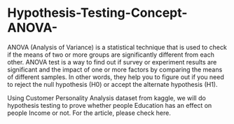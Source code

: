 # Hypothesis-Testing-Concept-ANOVA-

ANOVA (Analysis of Variance) is a statistical technique that is used to check if the means of two or more groups are significantly different from each other. ANOVA test is a way to find out if survey or experiment results are significant and the impact of one or more factors by comparing the means of different samples. In other words, they help you to figure out if you need to reject the null hypothesis (H0) or accept the alternate hypothesis (H1).

Using Customer Personality Analysis dataset from kaggle, we will do hypothesis testing to prove whether people Education has an effect on people Income or not. For the article, please check here.
